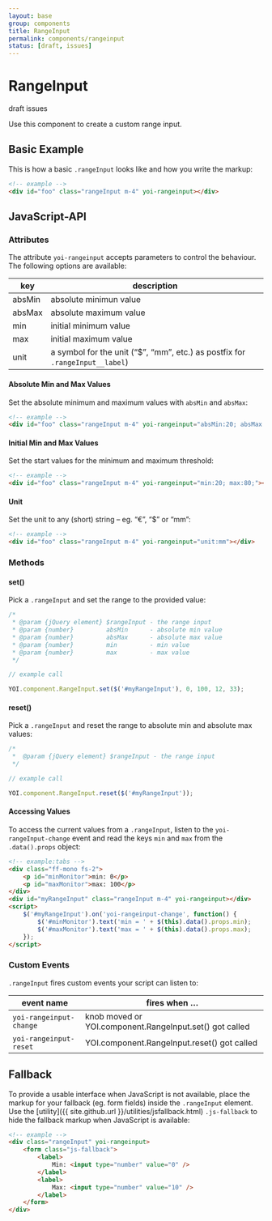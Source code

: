 ```yaml
---
layout: base
group: components
title: RangeInput
permalink: components/rangeinput
status: [draft, issues]
---
```


# RangeInput

<div class="badges m-t-4 m:pos-tr m:m-4 m:m-t-10">
    <span class="badge badge--attention">draft</span>
    <span class="badge badge--negative">issues</span>
</div>

<p class="intro">Use this component to create a custom range input.</p>

## Basic Example

This is how a basic `.rangeInput` looks like and how you write the markup:

```html
<!-- example -->
<div id="foo" class="rangeInput m-4" yoi-rangeinput></div>
```

## JavaScript-API

### Attributes

The attribute `yoi-rangeinput` accepts parameters to control the behaviour. The following options are available:

| key    | description                                                                  |
| ------ | ---------------------------------------------------------------------------- |
| absMin | absolute minimun value                                                       |
| absMax | absolute maximum value                                                       |
| min    | initial minimum value                                                        |
| max    | initial maximum value                                                        |
| unit   | a symbol for the unit (“$”, “mm”, etc.) as postfix for `.rangeInput__label`) |

#### Absolute Min and Max Values

Set the absolute minimum and maximum values with `absMin` and `absMax`:

```html
<!-- example -->
<div id="foo" class="rangeInput m-4" yoi-rangeinput="absMin:20; absMax:80;"></div>
```

#### Initial Min and Max Values

Set the start values for the minimum and maximum threshold:

```html
<!-- example -->
<div id="foo" class="rangeInput m-4" yoi-rangeinput="min:20; max:80;"></div>
```

#### Unit

Set the unit to any (short) string – eg. “€”, “$” or “mm”:

```html
<!-- example -->
<div id="foo" class="rangeInput m-4" yoi-rangeinput="unit:mm"></div>
```

### Methods

#### set()

Pick a `.rangeInput` and set the range to the provided value:

```js
/*
 * @param {jQuery element} $rangeInput - the range input
 * @param {number}         absMin      - absolute min value
 * @param {number}         absMax      - absolute max value
 * @param {number}         min         - min value
 * @param {number}         max         - max value
 */

// example call

YOI.component.RangeInput.set($('#myRangeInput'), 0, 100, 12, 33);
```

#### reset()

Pick a `.rangeInput` and reset the range to absolute min and absolute max values:

```js
/*
 *  @param {jQuery element} $rangeInput - the range input
 */

// example call

YOI.component.RangeInput.reset($('#myRangeInput'));
```

#### Accessing Values

To access the current values from a `.rangeInput`, listen to the `yoi-rangeInput-change` event and read the keys `min` and `max` from the `.data().props` object:

```html
<!-- example:tabs -->
<div class="ff-mono fs-2">
    <p id="minMonitor">min: 0</p>
    <p id="maxMonitor">max: 100</p>
</div>
<div id="myRangeInput" class="rangeInput m-4" yoi-rangeinput></div>
<script>
    $('#myRangeInput').on('yoi-rangeinput-change', function() {
        $('#minMonitor').text('min = ' + $(this).data().props.min);
        $('#maxMonitor').text('max = ' + $(this).data().props.max);
    });
</script>
```

### Custom Events

`.rangeInput` fires custom events your script can listen to:

| event name              | fires when …                                          |
| ----------------------- | ----------------------------------------------------- |
| `yoi-rangeinput-change` | knob moved or YOI.component.RangeInput.set() got called |
| `yoi-rangeinput-reset`  | YOI.component.RangeInput.reset() got called             |

## Fallback

To provide a usable interface when JavaScript is not available, place the markup for your fallback (eg. form fields) inside the `.rangeInput` element. Use the [utility]({{ site.github.url }}/utilities/jsfallback.html) `.js-fallback` to hide the fallback markup when JavaScript is available:

```html
<!-- example -->
<div class="rangeInput" yoi-rangeinput>
    <form class="js-fallback">
        <label>
            Min: <input type="number" value="0" />
        </label>
        <label>
            Max: <input type="number" value="10" />
        </label>
    </form>
</div>
```
